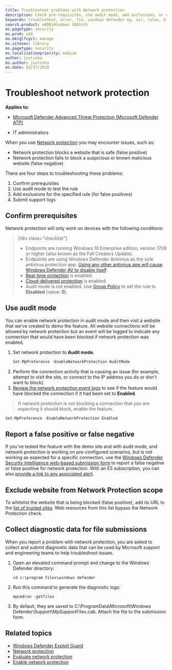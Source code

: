```yaml
---
title: Troubleshoot problems with Network protection
description: Check pre-requisites, use audit mode, add exclusions, or collect diagnostic data to help troubleshoot issues
keywords: troubleshoot, error, fix, windows defender eg, asr, rules, hips, troubleshoot, audit, exclusion, false positive, broken, blocking
search.product: eADQiWindows 10XVcnh
ms.pagetype: security
ms.prod: w10
ms.mktglfcycl: manage
ms.sitesec: library
ms.pagetype: security
ms.localizationpriority: medium
author: justinha
ms.author: justinha
ms.date: 03/27/2019
---
```


# Troubleshoot network protection

**Applies to:**

- [Microsoft Defender Advanced Threat Protection (Microsoft Defender ATP)](https://go.microsoft.com/fwlink/p/?linkid=2069559)

- IT administrators

When you use [Network protection](network-protection-exploit-guard.md) you may encounter issues, such as:

- Network protection blocks a website that is safe (false positive)
- Network protection fails to block a suspicious or known malicious website (false negative)

There are four steps to troubleshooting these problems:

1. Confirm prerequisites
2. Use audit mode to test the rule
3. Add exclusions for the specified rule (for false positives)
3. Submit support logs

## Confirm prerequisites

Network protection will only work on devices with the following conditions:

>[!div class="checklist"]
> - Endpoints are running Windows 10 Enterprise edition, version 1709 or higher (also known as the Fall Creators Update).
> - Endpoints are using Windows Defender Antivirus as the sole antivirus protection app. [Using any other antivirus app will cause Windows Defender AV to disable itself](../windows-defender-antivirus/windows-defender-antivirus-compatibility.md).
> - [Real-time protection](../windows-defender-antivirus/configure-real-time-protection-windows-defender-antivirus.md) is enabled.
> - [Cloud-delivered protection](../windows-defender-antivirus/enable-cloud-protection-windows-defender-antivirus.md) is enabled.
> - Audit mode is not enabled. Use [Group Policy](enable-network-protection.md#group-policy) to set the rule to **Disabled** (value: **0**).


## Use audit mode 

You can enable network protection in audit mode and then visit a website that we've created to demo the feature. All website connections will be allowed by network protection but an event will be logged to indicate any connection that would have been blocked if network protection was enabled. 

1. Set network protection to **Audit mode**.
   ```powershell
   Set-MpPreference -EnableNetworkProtection AuditMode
   ```
2. Perform the connection activity that is causing an issue (for example, attempt to visit the site, or connect to the IP address you do or don't want to block).
3. [Review the network protection event logs](network-protection-exploit-guard.md#review-network-protection-events-in-windows-event-viewer) to see if the feature would have blocked the connection if it had been set to **Enabled**.
>
>If network protection is not blocking a connection that you are expecting it should block, enable the feature.

```powershell
Set-MpPreference -EnableNetworkProtection Enabled
```

## Report a false positive or false negative

If you've tested the feature with the demo site and with audit mode, and network protection is working on pre-configured scenarios, but is not working as expected for a specific connection, use the [Windows Defender Security Intelligence web-based submission form](https://www.microsoft.com/en-us/wdsi/filesubmission) to report a false negative or false positive for network protection. With an E5 subscription, you can also [provide a link to any associated alert](../microsoft-defender-atp/alerts-queue.md).

## Exclude website from Network Protection scope

To whitelist the website that is being blocked (false positive), add its URL to the [list of trusted sites](https://blogs.msdn.microsoft.com/asiatech/2014/08/19/how-to-add-web-sites-to-trusted-sites-via-gpo-from-dc-installed-ie10-or-higher-ie-version/). Web resources from this list bypass the Network Protection check.

## Collect diagnostic data for file submissions

When you report a problem with network protection, you are asked to collect and submit diagnostic data that can be used by Microsoft support and engineering teams to help troubleshoot issues. 

1. Open an elevated command prompt and change to the Windows Defender directory:
   ```
   cd c:\program files\windows defender
   ```
2. Run this command to generate the diagnostic logs:
   ```
   mpcmdrun -getfiles
   ```
3. By default, they are saved to C:\ProgramData\Microsoft\Windows Defender\Support\MpSupportFiles.cab. Attach the file to the submission form. 

## Related topics

- [Windows Defender Exploit Guard](windows-defender-exploit-guard.md)
- [Network protection](network-protection-exploit-guard.md)
- [Evaluate network protection](evaluate-network-protection.md)
- [Enable network protection](enable-network-protection.md)
